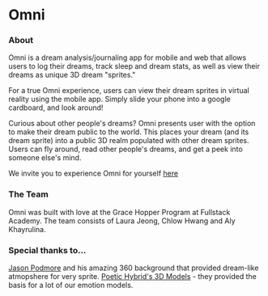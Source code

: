 # Omni

### About
Omni is a dream analysis/journaling app for mobile and web that allows users to log their dreams, track sleep and dream stats, as well as view their dreams as unique 3D dream "sprites."

For a true Omni experience, users can view their dream sprites in virtual reality using the mobile app. Simply slide your phone into a google cardboard, and look around!

Curious about other people's dreams? Omni presents user with the option to make their dream public to the world. This places your dream (and its dream sprite) into a public 3D realm populated with other dream sprites. Users can fly around, read other people's dreams, and get a peek into someone else's mind.

We invite you to experience Omni for yourself [here](http://omni-project.herokuapp.com)

### The Team
Omni was built with love at the Grace Hopper Program at Fullstack Academy. 
The team consists of Laura Jeong, Chlow Hwang and Aly Khayrulina.

### Special thanks to...
[Jason Podmore](https://www.flickr.com/photos/143320437@N03/) and his amazing 360 background that provided dream-like atmopshere for very sprite.
[Poetic Hybrid's 3D Models](https://sketchfab.com/poetichybrids/models) - they provided the basis for a lot of our emotion models. 
                
